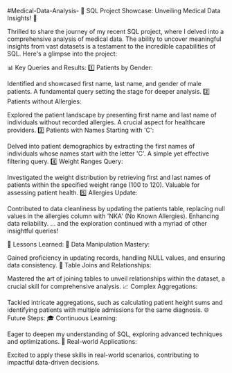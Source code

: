 #Medical-Data-Analysis-
🚀 SQL Project Showcase: Unveiling Medical Data Insights! 🏥

Thrilled to share the journey of my recent SQL project, where I delved into a comprehensive analysis of medical data. The ability to uncover meaningful insights from vast datasets is a testament to the incredible capabilities of SQL. Here's a glimpse into the project:

📊 Key Queries and Results: 1️⃣ Patients by Gender:

Identified and showcased first name, last name, and gender of male patients. A fundamental query setting the stage for deeper analysis. 2️⃣ Patients without Allergies:

Explored the patient landscape by presenting first name and last name of individuals without recorded allergies. A crucial aspect for healthcare providers. 3️⃣ Patients with Names Starting with 'C':

Delved into patient demographics by extracting the first names of individuals whose names start with the letter 'C'. A simple yet effective filtering query. 4️⃣ Weight Ranges Query:

Investigated the weight distribution by retrieving first and last names of patients within the specified weight range (100 to 120). Valuable for assessing patient health. 5️⃣ Allergies Update:

Contributed to data cleanliness by updating the patients table, replacing null values in the allergies column with 'NKA' (No Known Allergies). Enhancing data reliability. ... and the exploration continued with a myriad of other insightful queries!

🧠 Lessons Learned: 🔄 Data Manipulation Mastery:

Gained proficiency in updating records, handling NULL values, and ensuring data consistency. 🤝 Table Joins and Relationships:

Mastered the art of joining tables to unveil relationships within the dataset, a crucial skill for comprehensive analysis. 📈 Complex Aggregations:

Tackled intricate aggregations, such as calculating patient height sums and identifying patients with multiple admissions for the same diagnosis. 🌐 Future Steps: 🎓 Continuous Learning:

Eager to deepen my understanding of SQL, exploring advanced techniques and optimizations. 🚀 Real-world Applications:

Excited to apply these skills in real-world scenarios, contributing to impactful data-driven decisions.
